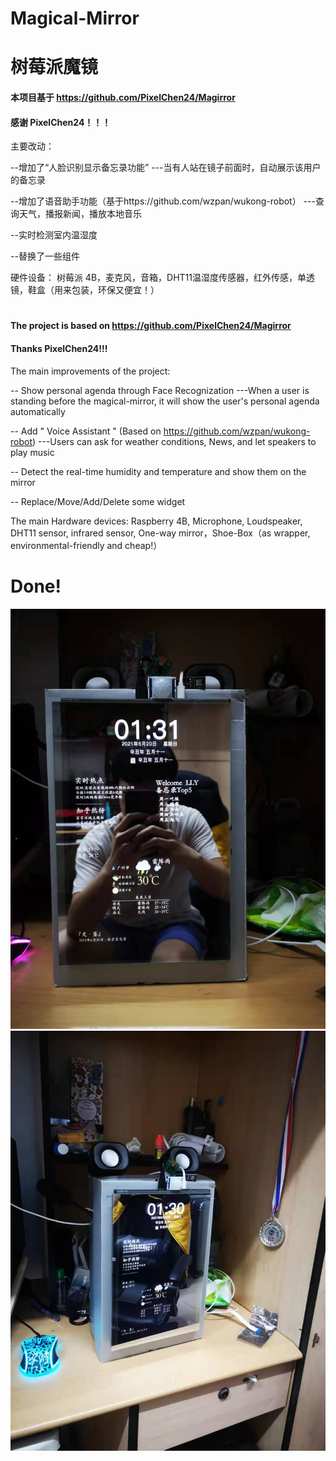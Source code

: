 # Magical-Mirror
# 树莓派魔镜

#### 本项目基于 https://github.com/PixelChen24/Magirror

#### 感谢 PixelChen24！！！
主要改动：

--增加了“人脸识别显示备忘录功能”
  ---当有人站在镜子前面时，自动展示该用户的备忘录

--增加了语音助手功能（基于https://github.com/wzpan/wukong-robot）
  ---查询天气，播报新闻，播放本地音乐

--实时检测室内温湿度

--替换了一些组件

硬件设备：
 树莓派 4B，麦克风，音箱，DHT11温湿度传感器，红外传感，单透镜，鞋盒（用来包装，环保又便宜！）

#

#### The project is based on https://github.com/PixelChen24/Magirror
#### Thanks PixelChen24!!!

The main improvements of the project:

  -- Show personal agenda through Face Recognization
    ---When a user is standing before the magical-mirror, it will show the user's personal agenda automatically
  
  -- Add " Voice Assistant " (Based on https://github.com/wzpan/wukong-robot)
    ---Users can ask for weather conditions, News, and let speakers to play music
  
  -- Detect the real-time humidity and temperature and show them on the mirror
  
  -- Replace/Move/Add/Delete some widget

The main Hardware devices:
  Raspberry 4B, Microphone, Loudspeaker, DHT11 sensor, infrared sensor, One-way mirror，Shoe-Box（as wrapper, environmental-friendly and cheap!）
 
 # Done!

![image](https://github.com/LY4C49/Magical-Mirror/blob/main/People.jpg)
![image](https://github.com/LY4C49/Magical-Mirror/blob/main/N_People.jpg)
